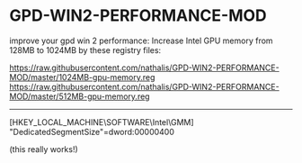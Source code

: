 # GPD-WIN2-PERFORMANCE-MOD

improve your gpd win 2 performance: Increase Intel GPU memory from 128MB to 1024MB by these registry files:

https://raw.githubusercontent.com/nathalis/GPD-WIN2-PERFORMANCE-MOD/master/1024MB-gpu-memory.reg
https://raw.githubusercontent.com/nathalis/GPD-WIN2-PERFORMANCE-MOD/master/512MB-gpu-memory.reg


---

[HKEY_LOCAL_MACHINE\SOFTWARE\Intel\GMM]
"DedicatedSegmentSize"=dword:00000400

(this really works!)
